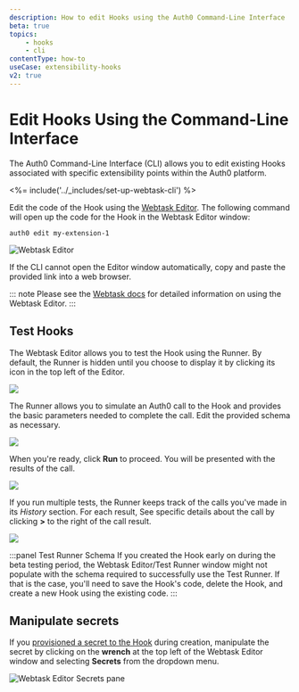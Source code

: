 ```yaml
---
description: How to edit Hooks using the Auth0 Command-Line Interface
beta: true
topics:
    - hooks
    - cli
contentType: how-to
useCase: extensibility-hooks
v2: true
---
```

# Edit Hooks Using the Command-Line Interface

The Auth0 Command-Line Interface (CLI) allows you to edit existing Hooks associated with specific extensibility points within the Auth0 platform.

<%= include('../_includes/set-up-webtask-cli') %>

Edit the code of the Hook using the [Webtask Editor](https://webtask.io/docs/editor). The following command will open up the code for the Hook in the Webtask Editor window:

  `auth0 edit my-extension-1`

  ![Webtask Editor](/media/articles/hooks/webtask-editor.png)

If the CLI cannot open the Editor window automatically, copy and paste the provided link into a web browser.

::: note
Please see the [Webtask docs](https://webtask.io/docs/editor) for detailed information on using the Webtask Editor.
:::

## Test Hooks

The Webtask Editor allows you to test the Hook using the Runner. By default, the Runner is hidden until you choose to display it by clicking its icon in the top left of the Editor.

![](/media/articles/hooks/webtask-runner.png)

The Runner allows you to simulate an Auth0 call to the Hook and provides the basic parameters needed to complete the call. Edit the provided schema as necessary.

![](/media/articles/hooks/webtask-runner2.png)

When you're ready, click **Run** to proceed. You will be presented with the results of the call.

![](/media/articles/hooks/webtask-runner3.png)

If you run multiple tests, the Runner keeps track of the calls you've made in its *History* section. For each result, See specific details about the call by clicking **>** to the right of the call result.

![](/media/articles/hooks/webtask-runner4.png)

:::panel Test Runner Schema
If you created the Hook early on during the beta testing period, the Webtask Editor/Test Runner window might not populate with the schema required to successfully use the Test Runner. If that is the case, you'll need to save the Hook's code, delete the Hook, and create a new Hook using the existing code.
:::

## Manipulate secrets

If you [provisioned a secret to the Hook](/hooks/cli/create-delete#provision-secrets-to-new-hooks) during creation, manipulate the secret by clicking on the **wrench** at the top left of the Webtask Editor window and selecting **Secrets** from the dropdown menu.

  ![Webtask Editor Secrets pane](/media/articles/hooks/webtask-editor-secrets.png)
